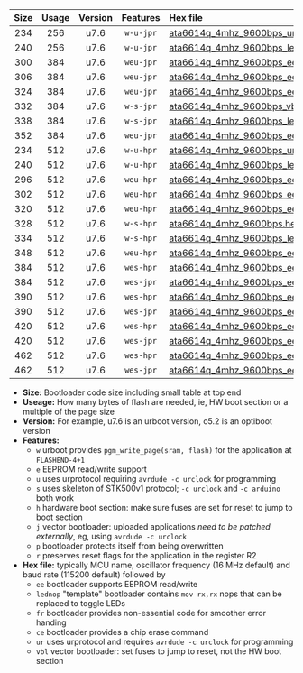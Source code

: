|Size|Usage|Version|Features|Hex file|
|:-:|:-:|:-:|:-:|:--|
|234|256|u7.6|`w-u-jpr`|[ata6614q_4mhz_9600bps_ur_vbl.hex](https://raw.githubusercontent.com/stefanrueger/urboot/main//ata6614q_4mhz_9600bps_ur_vbl.hex)|
|240|256|u7.6|`w-u-jpr`|[ata6614q_4mhz_9600bps_lednop_ur_vbl.hex](https://raw.githubusercontent.com/stefanrueger/urboot/main//ata6614q_4mhz_9600bps_lednop_ur_vbl.hex)|
|300|384|u7.6|`weu-jpr`|[ata6614q_4mhz_9600bps_ee_ur_vbl.hex](https://raw.githubusercontent.com/stefanrueger/urboot/main//ata6614q_4mhz_9600bps_ee_ur_vbl.hex)|
|306|384|u7.6|`weu-jpr`|[ata6614q_4mhz_9600bps_ee_lednop_ur_vbl.hex](https://raw.githubusercontent.com/stefanrueger/urboot/main//ata6614q_4mhz_9600bps_ee_lednop_ur_vbl.hex)|
|324|384|u7.6|`weu-jpr`|[ata6614q_4mhz_9600bps_ee_lednop_fr_ur_vbl.hex](https://raw.githubusercontent.com/stefanrueger/urboot/main//ata6614q_4mhz_9600bps_ee_lednop_fr_ur_vbl.hex)|
|332|384|u7.6|`w-s-jpr`|[ata6614q_4mhz_9600bps_vbl.hex](https://raw.githubusercontent.com/stefanrueger/urboot/main//ata6614q_4mhz_9600bps_vbl.hex)|
|338|384|u7.6|`w-s-jpr`|[ata6614q_4mhz_9600bps_lednop_vbl.hex](https://raw.githubusercontent.com/stefanrueger/urboot/main//ata6614q_4mhz_9600bps_lednop_vbl.hex)|
|352|384|u7.6|`weu-jpr`|[ata6614q_4mhz_9600bps_ee_lednop_fr_ce_ur_vbl.hex](https://raw.githubusercontent.com/stefanrueger/urboot/main//ata6614q_4mhz_9600bps_ee_lednop_fr_ce_ur_vbl.hex)|
|234|512|u7.6|`w-u-hpr`|[ata6614q_4mhz_9600bps_ur.hex](https://raw.githubusercontent.com/stefanrueger/urboot/main//ata6614q_4mhz_9600bps_ur.hex)|
|240|512|u7.6|`w-u-hpr`|[ata6614q_4mhz_9600bps_lednop_ur.hex](https://raw.githubusercontent.com/stefanrueger/urboot/main//ata6614q_4mhz_9600bps_lednop_ur.hex)|
|296|512|u7.6|`weu-hpr`|[ata6614q_4mhz_9600bps_ee_ur.hex](https://raw.githubusercontent.com/stefanrueger/urboot/main//ata6614q_4mhz_9600bps_ee_ur.hex)|
|302|512|u7.6|`weu-hpr`|[ata6614q_4mhz_9600bps_ee_lednop_ur.hex](https://raw.githubusercontent.com/stefanrueger/urboot/main//ata6614q_4mhz_9600bps_ee_lednop_ur.hex)|
|320|512|u7.6|`weu-hpr`|[ata6614q_4mhz_9600bps_ee_lednop_fr_ur.hex](https://raw.githubusercontent.com/stefanrueger/urboot/main//ata6614q_4mhz_9600bps_ee_lednop_fr_ur.hex)|
|328|512|u7.6|`w-s-hpr`|[ata6614q_4mhz_9600bps.hex](https://raw.githubusercontent.com/stefanrueger/urboot/main//ata6614q_4mhz_9600bps.hex)|
|334|512|u7.6|`w-s-hpr`|[ata6614q_4mhz_9600bps_lednop.hex](https://raw.githubusercontent.com/stefanrueger/urboot/main//ata6614q_4mhz_9600bps_lednop.hex)|
|348|512|u7.6|`weu-hpr`|[ata6614q_4mhz_9600bps_ee_lednop_fr_ce_ur.hex](https://raw.githubusercontent.com/stefanrueger/urboot/main//ata6614q_4mhz_9600bps_ee_lednop_fr_ce_ur.hex)|
|384|512|u7.6|`wes-hpr`|[ata6614q_4mhz_9600bps_ee.hex](https://raw.githubusercontent.com/stefanrueger/urboot/main//ata6614q_4mhz_9600bps_ee.hex)|
|384|512|u7.6|`wes-jpr`|[ata6614q_4mhz_9600bps_ee_vbl.hex](https://raw.githubusercontent.com/stefanrueger/urboot/main//ata6614q_4mhz_9600bps_ee_vbl.hex)|
|390|512|u7.6|`wes-hpr`|[ata6614q_4mhz_9600bps_ee_lednop.hex](https://raw.githubusercontent.com/stefanrueger/urboot/main//ata6614q_4mhz_9600bps_ee_lednop.hex)|
|390|512|u7.6|`wes-jpr`|[ata6614q_4mhz_9600bps_ee_lednop_vbl.hex](https://raw.githubusercontent.com/stefanrueger/urboot/main//ata6614q_4mhz_9600bps_ee_lednop_vbl.hex)|
|420|512|u7.6|`wes-hpr`|[ata6614q_4mhz_9600bps_ee_lednop_fr.hex](https://raw.githubusercontent.com/stefanrueger/urboot/main//ata6614q_4mhz_9600bps_ee_lednop_fr.hex)|
|420|512|u7.6|`wes-jpr`|[ata6614q_4mhz_9600bps_ee_lednop_fr_vbl.hex](https://raw.githubusercontent.com/stefanrueger/urboot/main//ata6614q_4mhz_9600bps_ee_lednop_fr_vbl.hex)|
|462|512|u7.6|`wes-hpr`|[ata6614q_4mhz_9600bps_ee_lednop_fr_ce.hex](https://raw.githubusercontent.com/stefanrueger/urboot/main//ata6614q_4mhz_9600bps_ee_lednop_fr_ce.hex)|
|462|512|u7.6|`wes-jpr`|[ata6614q_4mhz_9600bps_ee_lednop_fr_ce_vbl.hex](https://raw.githubusercontent.com/stefanrueger/urboot/main//ata6614q_4mhz_9600bps_ee_lednop_fr_ce_vbl.hex)|

- **Size:** Bootloader code size including small table at top end
- **Useage:** How many bytes of flash are needed, ie, HW boot section or a multiple of the page size
- **Version:** For example, u7.6 is an urboot version, o5.2 is an optiboot version
- **Features:**
  + `w` urboot provides `pgm_write_page(sram, flash)` for the application at `FLASHEND-4+1`
  + `e` EEPROM read/write support
  + `u` uses urprotocol requiring `avrdude -c urclock` for programming
  + `s` uses skeleton of STK500v1 protocol; `-c urclock` and `-c arduino` both work
  + `h` hardware boot section: make sure fuses are set for reset to jump to boot section
  + `j` vector bootloader: uploaded applications *need to be patched externally*, eg, using `avrdude -c urclock`
  + `p` bootloader protects itself from being overwritten
  + `r` preserves reset flags for the application in the register R2
- **Hex file:** typically MCU name, oscillator frequency (16 MHz default) and baud rate (115200 default) followed by
  + `ee` bootloader supports EEPROM read/write
  + `lednop` "template" bootloader contains `mov rx,rx` nops that can be replaced to toggle LEDs
  + `fr` bootloader provides non-essential code for smoother error handing
  + `ce` bootloader provides a chip erase command
  + `ur` uses urprotocol and requires `avrdude -c urclock` for programming
  + `vbl` vector bootloader: set fuses to jump to reset, not the HW boot section
